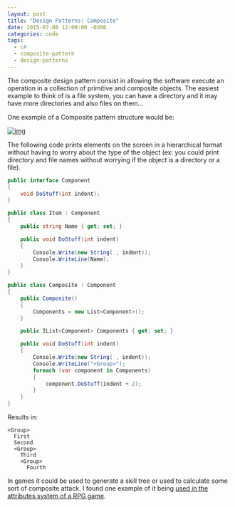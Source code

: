 ```yaml
---
layout: post
title: "Design Patterns: Composite"
date: 2015-07-08 12:00:00 -0300
categories: code
tags:
  - c#
  - composite-pattern
  - design-patterns
---
```

The composite design pattern consist in allowing the software execute an operation in a collection of primitive and composite objects. The easiest example to think of is a file system, you can have a directory and it may have more directories and also files on them...
<!--more-->

One example of a Composite pattern structure would be:

[![img](https://brunolm.files.wordpress.com/2015/07/2015-48-08-10-48-55-314.png)](https://brunolm.files.wordpress.com/2015/07/2015-48-08-10-48-55-314.png)

The following code prints elements on the screen in a hierarchical format without having to worry about the type of the object (ex: you could print directory and file names without worrying if the object is a directory or a file).

```csharp
public interface Component
{
    void DoStuff(int indent);
}

public class Item : Component
{
    public string Name { get; set; }

    public void DoStuff(int indent)
    {
        Console.Write(new String( , indent));
        Console.WriteLine(Name);
    }
}

public class Composite : Component
{
    public Composite()
    {
        Components = new List<Component>();
    }

    public IList<Component> Components { get; set; }

    public void DoStuff(int indent)
    {
        Console.Write(new String( , indent));
        Console.WriteLine("<Group>");
        foreach (var component in Components)
        {
            component.DoStuff(indent + 2);
        }
    }
}
```

Results in:

```
<Group>
  First
  Second
  <Group>
    Third
    <Group>
      Fourth
```

In games it could be used to generate a skill tree or used to calculate some sort of composite attack. I found one example of it being [used in the attributes system of a RPG game](http://gamedevelopment.tutsplus.com/tutorials/using-the-composite-design-pattern-for-an-rpg-attributes-system--gamedev-243).
